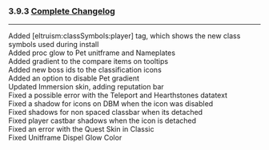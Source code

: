 ### 3.9.3 [Complete Changelog](https://github.com/eltreum0/eltruism/blob/main/Changelog.md)
___
Added [eltruism:classSymbols:player] tag, which shows the new class symbols used during install  
Added proc glow to Pet unitframe and Nameplates  
Added gradient to the compare items on tooltips  
Added new boss ids to the classification icons  
Added an option to disable Pet gradient  
Updated Immersion skin, adding reputation bar  
Fixed a possible error with the Teleport and Hearthstones datatext  
Fixed a shadow for icons on DBM when the icon was disabled  
Fixed shadows for non spaced classbar when its detached  
Fixed player castbar shadows when the icon is detached  
Fixed an error with the Quest Skin in Classic  
Fixed Unitframe Dispel Glow Color  
